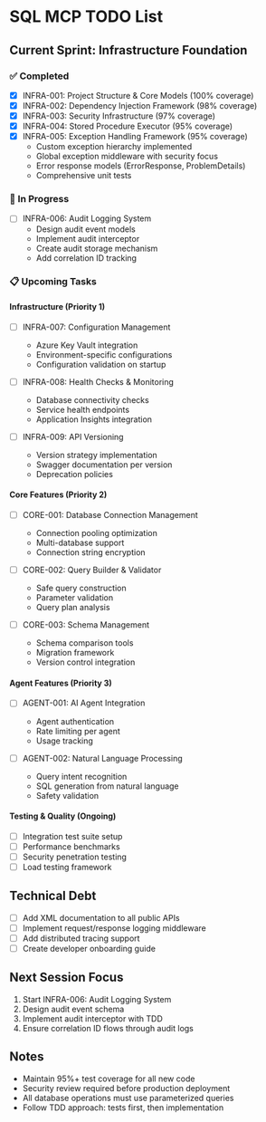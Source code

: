 # SQL MCP TODO List

## Current Sprint: Infrastructure Foundation

### ✅ Completed
- [x] INFRA-001: Project Structure & Core Models (100% coverage)
- [x] INFRA-002: Dependency Injection Framework (98% coverage)
- [x] INFRA-003: Security Infrastructure (97% coverage)
- [x] INFRA-004: Stored Procedure Executor (95% coverage)
- [x] INFRA-005: Exception Handling Framework (95% coverage)
  - Custom exception hierarchy implemented
  - Global exception middleware with security focus
  - Error response models (ErrorResponse, ProblemDetails)
  - Comprehensive unit tests

### 🚧 In Progress
- [ ] INFRA-006: Audit Logging System
  - Design audit event models
  - Implement audit interceptor
  - Create audit storage mechanism
  - Add correlation ID tracking

### 📋 Upcoming Tasks

#### Infrastructure (Priority 1)
- [ ] INFRA-007: Configuration Management
  - Azure Key Vault integration
  - Environment-specific configurations
  - Configuration validation on startup
  
- [ ] INFRA-008: Health Checks & Monitoring
  - Database connectivity checks
  - Service health endpoints
  - Application Insights integration

- [ ] INFRA-009: API Versioning
  - Version strategy implementation
  - Swagger documentation per version
  - Deprecation policies

#### Core Features (Priority 2)
- [ ] CORE-001: Database Connection Management
  - Connection pooling optimization
  - Multi-database support
  - Connection string encryption

- [ ] CORE-002: Query Builder & Validator
  - Safe query construction
  - Parameter validation
  - Query plan analysis

- [ ] CORE-003: Schema Management
  - Schema comparison tools
  - Migration framework
  - Version control integration

#### Agent Features (Priority 3)
- [ ] AGENT-001: AI Agent Integration
  - Agent authentication
  - Rate limiting per agent
  - Usage tracking

- [ ] AGENT-002: Natural Language Processing
  - Query intent recognition
  - SQL generation from natural language
  - Safety validation

#### Testing & Quality (Ongoing)
- [ ] Integration test suite setup
- [ ] Performance benchmarks
- [ ] Security penetration testing
- [ ] Load testing framework

## Technical Debt
- [ ] Add XML documentation to all public APIs
- [ ] Implement request/response logging middleware
- [ ] Add distributed tracing support
- [ ] Create developer onboarding guide

## Next Session Focus
1. Start INFRA-006: Audit Logging System
2. Design audit event schema
3. Implement audit interceptor with TDD
4. Ensure correlation ID flows through audit logs

## Notes
- Maintain 95%+ test coverage for all new code
- Security review required before production deployment
- All database operations must use parameterized queries
- Follow TDD approach: tests first, then implementation
